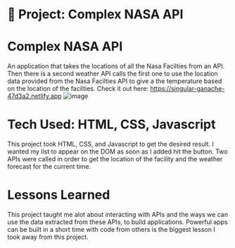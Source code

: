 # 🚀 Project: Complex NASA API

# Complex NASA API
An application that takes the locations of all the Nasa Facilties from an API.
Then there is a second weather API calls the first one to use the location data provided from the
Nasa Facilties API to give a the temperature based on the location of the facilties. 
Check it out here: https://singular-ganache-47d3a2.netlify.app
![image](https://user-images.githubusercontent.com/112406976/196250584-2e9e5ddb-9943-4a9f-8dd6-068b7bd37842.png)
# Tech Used: HTML, CSS, Javascript 
This project took HTML, CSS, and Javascript to get the desired result. I wanted my list to appear on the DOM 
as soon as I added hit the button. Two APIs were called in order to get the location of the facility and the 
weather forecast for the current time. 
# Lessons Learned
This project taught me alot about interacting with APIs and the ways we can use the data extracted from these APIs, 
to build applications. Powerful apps can be built in a short time with code from others is the biggest lesson
I took away from this project.
